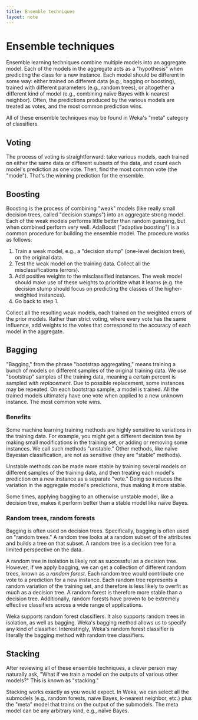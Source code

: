 ```yaml
---
title: Ensemble techniques
layout: note
---
```


# Ensemble techniques

Ensemble learning techniques combine multiple models into an aggregate model. Each of the models in the aggregate acts as a "hypothesis" when predicting the class for a new instance. Each model should be different in some way: either trained on different data (e.g., bagging or boosting), trained with different parameters (e.g., random trees), or altogether a different kind of model (e.g., combining naïve Bayes with k-nearest neighbor). Often, the predictions produced by the various models are treated as votes, and the most common prediction wins.

All of these ensemble techniques may be found in Weka's "meta" category of classifiers.

## Voting

The process of voting is straightforward: take various models, each trained on either the same data or different subsets of the data, and count each model's prediction as one vote. Then, find the most common vote (the "mode"). That's the winning prediction for the ensemble.

## Boosting

Boosting is the process of combining "weak" models (like really small decision trees, called "decision stumps") into an aggregate strong model. Each of the weak models performs little better than random guessing, but when combined perform very well. AdaBoost ("adaptive boosting") is a common procedure for building the ensemble model. The procedure works as follows:

1. Train a weak model, e.g., a "decision stump" (one-level decision tree), on the original data.
2. Test the weak model on the training data. Collect all the misclassifications (errors).
3. Add positive weights to the misclassified instances. The weak model should make use of these weights to prioritize what it learns (e.g. the decision stump should focus on predicting the classes of the higher-weighted instances).
4. Go back to step 1.

Collect all the resulting weak models, each trained on the weighted errors of the prior models. Rather than strict voting, where every vote has the same influence, add weights to the votes that correspond to the accuracy of each model in the aggregate.

## Bagging

"Bagging," from the phrase "bootstrap aggregating," means training a bunch of models on different samples of the original training data. We use "bootstrap" samples of the training data, meaning a certain percent is sampled *with replacement*. Due to possible replacement, some instances may be repeated. On each bootstrap sample, a model is trained. All the trained models ultimately have one vote when applied to a new unknown instance. The most common vote wins.

### Benefits

Some machine learning training methods are highly sensitive to variations in the training data. For example, you might get a different decision tree by making small modifications in the training set, or adding or removing some instances. We call such methods "unstable." Other methods, like naïve Bayesian classification, are not as sensitive (they are "stable" methods).

Unstable methods can be made more stable by training several models on different samples of the training data, and then treating each model's prediction on a new instance as a separate "vote." Doing so reduces the variation in the aggregate model's predictions, thus making it more stable.

Some times, applying bagging to an otherwise unstable model, like a decision tree, makes it perform better than a stable model like naïve Bayes.

### Random trees, random forests

Bagging is often used on decision trees. Specifically, bagging is often used on "random trees." A random tree looks at a random subset of the attributes and builds a tree on that subset. A random tree is a decision tree for a limited perspective on the data.

A random tree in isolation is likely not as successful as a decision tree. However, if we apply bagging, we can get a collection of different random trees, known as a *random forest*. Each random tree would contribute one vote to a prediction for a new instance. Each random tree represents a random variation of the training set, and therefore is less likely to overfit as much as a decision tree. A random forest is therefore more stable than a decision tree. Additionally, random forests have proven to be extremely effective classifiers across a wide range of applications.

Weka supports random forest classifiers. It also supports random trees in isolation, as well as bagging. Weka's bagging method allows us to specify any kind of classifier. Interestingly, Weka's random forest classifier is literally the bagging method with random tree classifiers.

## Stacking

After reviewing all of these ensemble techniques, a clever person may naturally ask, "What if we train a model on the outputs of various other models?" This is known as "stacking."

Stacking works exactly as you would expect. In Weka, we can select all the submodels (e.g., random forests, naïve Bayes, k-nearest neighbor, etc.) plus the "meta" model that trains on the output of the submodels. The meta model can be any arbitrary kind, e.g., naïve Bayes.